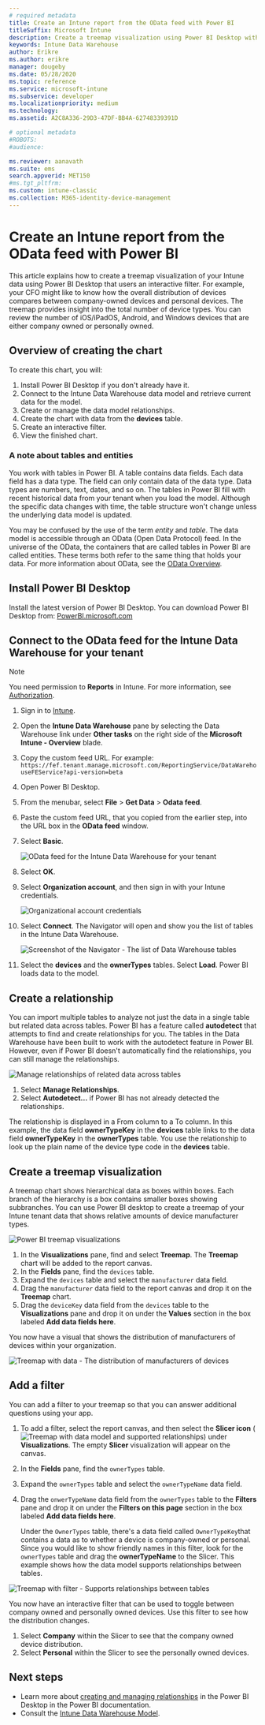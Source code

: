 ```yaml
---
# required metadata
title: Create an Intune report from the OData feed with Power BI
titleSuffix: Microsoft Intune
description: Create a treemap visualization using Power BI Desktop with an interactive filter from the Intune Data Warehouse API.
keywords: Intune Data Warehouse
author: Erikre
ms.author: erikre
manager: dougeby
ms.date: 05/28/2020
ms.topic: reference
ms.service: microsoft-intune
ms.subservice: developer
ms.localizationpriority: medium
ms.technology:
ms.assetid: A2C8A336-29D3-47DF-BB4A-62748339391D

# optional metadata
#ROBOTS:
#audience:

ms.reviewer: aanavath
ms.suite: ems
search.appverid: MET150
#ms.tgt_pltfrm:
ms.custom: intune-classic
ms.collection: M365-identity-device-management
---
```


# Create an Intune report from the OData feed with Power BI

This article explains how to create a treemap visualization of your Intune data using Power BI Desktop that users an interactive filter. For example, your CFO might like to know how the overall distribution of devices compares between company-owned devices and personal devices. The treemap provides insight into the total number of device types. You can review the number of iOS/iPadOS, Android, and Windows devices that are either company owned or personally owned.

## Overview of creating the chart

To create this chart, you will:
1. Install Power BI Desktop if you don't already have it.
2. Connect to the Intune Data Warehouse data model and retrieve current data for the model.
3. Create or manage the data model relationships.
4. Create the chart with data from the **devices** table.
5. Create an interactive filter.
6. View the finished chart.

### A note about tables and entities

You work with tables in Power BI. A table contains data fields. Each data field has a data type. The field can only contain data of the data type. Data types are numbers, text, dates, and so on. The tables in Power BI fill with recent historical data from your tenant when you load the model. Although the specific data changes with time, the table structure won't change unless the underlying data model is updated.

You may be confused by the use of the term *entity* and *table*. The data model is accessible through an OData (Open Data Protocol) feed. In the universe of the OData, the containers that are called tables in Power BI are called entities. These terms both refer to the same thing that holds your data. For more information about OData, see the [OData Overview](/odata/overview).

## Install Power BI Desktop

Install the latest version of Power BI Desktop. You can download Power BI Desktop from: [PowerBI.microsoft.com](https://powerbi.microsoft.com/desktop)

## Connect to the OData feed for the Intune Data Warehouse for your tenant

> [!Note]  
> You need permission to **Reports** in Intune. For more information, see [Authorization](reports-api-url.md#authorization).

1. Sign in to [Intune](https://go.microsoft.com/fwlink/?linkid=2090973).
2. Open the **Intune Data Warehouse** pane by selecting the Data Warehouse link under **Other tasks** on the right side of the **Microsoft Intune - Overview** blade.
3. Copy the custom feed URL. For example:
`https://fef.tenant.manage.microsoft.com/ReportingService/DataWarehouseFEService?api-version=beta`
4. Open Power BI Desktop.
5. From the menubar, select **File** > **Get Data** > **Odata feed**.
6. Paste the custom feed URL, that you copied from the earlier step, into the URL box in the **OData feed** window.
7. Select **Basic**.

    ![OData feed for the Intune Data Warehouse for your tenant](./media/reports-proc-create-with-odata/reports-create-01-odatafeed.png)

8. Select **OK**.
9. Select **Organization account**, and then sign in with your Intune credentials.

    ![Organizational account credentials](./media/reports-proc-create-with-odata/reports-create-02-org-account.png)

10. Select **Connect**. The Navigator will open and show you the list of tables in the Intune Data Warehouse.

    ![Screenshot of the Navigator - The list of Data Warehouse tables](./media/reports-proc-create-with-odata/reports-create-02-loadentities.png)

11. Select the **devices** and the **ownerTypes** tables.  Select **Load**. Power BI loads data to the model.

## Create a relationship

You can import multiple tables to analyze not just the data in a single table but related data across tables. Power BI has a feature called **autodetect** that attempts to find and create relationships for you. The tables in the Data Warehouse have been built to work with the autodetect feature in Power BI. However, even if Power BI doesn't automatically find the relationships, you can still manage the relationships.

![Manage relationships of related data across tables](./media/reports-proc-create-with-odata/reports-create-03-managerelationships.png)

1. Select **Manage Relationships**.
2. Select **Autodetect...** if Power BI has not already detected the relationships.

The relationship is displayed in a From column to a To column. In this example, the data field **ownerTypeKey** in the **devices** table links to the data field **ownerTypeKey** in the **ownerTypes** table. You use the relationship to look up the plain name of the device type code in the **devices** table.

## Create a treemap visualization

A treemap chart shows hierarchical data as boxes within boxes. Each branch of the hierarchy is a box contains smaller boxes showing subbranches. You can use Power BI desktop to create a treemap of your Intune tenant data that shows relative amounts of device manufacturer types.

![Power BI treemap visualizations](./media/reports-proc-create-with-odata/reports-create-03-treemap.png)

1. In the **Visualizations** pane, find and select **Treemap**. The **Treemap** chart will be added to the report canvas.
2. In the **Fields** pane, find the `devices` table.
3. Expand the `devices` table and select the `manufacturer` data field.
4. Drag the `manufacturer` data field to the report canvas and drop it on the **Treemap** chart.
5. Drag the `deviceKey` data field from the `devices` table to the **Visualizations** pane and drop it on under the **Values** section in the box labeled **Add data fields here**.  

You now have a visual that shows the distribution of manufacturers of devices within your organization.

![Treemap with data - The distribution of manufacturers of devices](./media/reports-proc-create-with-odata/reports-create-06-treemapwdata.png)

## Add a filter

You can add a filter to your treemap so that you can answer additional questions using your app.

1. To add a filter, select the report canvas, and then select the **Slicer icon** (![Treemap with data model and supported relationships](./media/reports-proc-create-with-odata/reports-create-slicer.png)) under **Visualizations**. The empty **Slicer** visualization will appear on the canvas.
2. In the **Fields** pane, find the `ownerTypes` table.
3. Expand the `ownerTypes` table and select the `ownerTypeName` data field.
4. Drag the `onwerTypeName` data field from the `ownerTypes` table to the **Filters** pane and drop it on under the **Filters on this page** section in the box labeled **Add data fields here**.  

   Under the `OwnerTypes` table, there's a data field called `OwnerTypeKey`that contains a data as to whether a device is company-owned or personal. Since you would like to show friendly names in this filter, look for the `ownerTypes` table and drag the **ownerTypeName** to the Slicer. This example shows how the data model supports relationships between tables.

![Treemap with filter - Supports relationships between tables](./media/reports-proc-create-with-odata/reports-create-08_ownertype.png)

You now have an interactive filter that can be used to toggle between company owned and personally owned devices. Use this filter to see how the distribution changes.

1. Select **Company** within the Slicer to see that the company owned device distribution.
2. Select **Personal** within the Slicer to see the personally owned devices.

## Next steps

- Learn more about [creating and managing relationships](https://powerbi.microsoft.com/documentation/powerbi-desktop-create-and-manage-relationships/) in the Power BI Desktop in the Power BI documentation.
- Consult the [Intune Data Warehouse Model](reports-ref-data-model.md).
